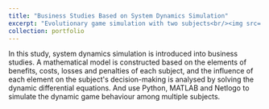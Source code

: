 ```yaml
---
title: "Business Studies Based on System Dynamics Simulation"
excerpt: "Evolutionary game simulation with two subjects<br/><img src='/images/plot2.png'>"
collection: portfolio
---
```


In this study, system dynamics simulation is introduced into business studies. A mathematical model is constructed based on the elements of benefits, costs, losses and penalties of each subject, and the influence of each element on the subject's decision-making is analysed by solving the dynamic differential equations. And use Python, MATLAB and Netlogo to simulate the dynamic game behaviour among multiple subjects.
